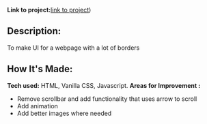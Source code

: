 **Link to project:**[link to project](https://profound-chaja-b22bbe.netlify.app/))

## Description:
To make UI for a webpage with a lot of borders
## How It's Made:
**Tech used:** HTML, Vanilla CSS, Javascript.
**Areas for Improvement :**
<ul>
  <li> Remove scrollbar and add functionality that uses arrow to scroll</li>
  <li> Add animation</li>
  <li> Add better images where needed</li>
</ul>
